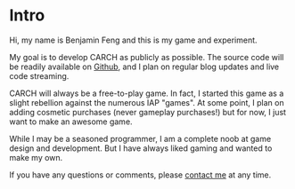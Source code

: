 Intro
=====
Hi, my name is Benjamin Feng and this is my game and experiment.

My goal is to develop CARCH as publicly as possible.  The source code will
be readily available on [Github](https://github.com/fengb-tech/carch), and I
plan on regular blog updates and live code streaming.

CARCH will always be a free-to-play game.  In fact, I started this game as a
slight rebellion against the numerous IAP "games".  At some point, I plan on
adding cosmetic purchases (never gameplay purchases!) but for now, I just want
to make an awesome game.

While I may be a seasoned programmer, I am a complete noob at game design and
development.  But I have always liked gaming and wanted to make my own.

If you have any questions or comments, please [contact me](/about#contact) at any time.
